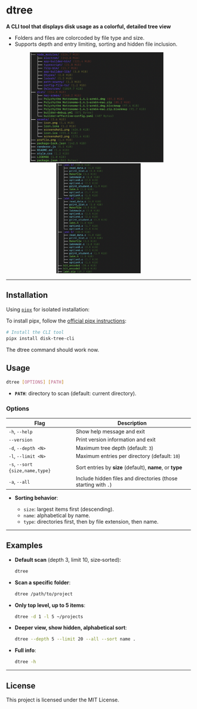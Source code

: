 # dtree

**A CLI tool that displays disk usage as a colorful, detailed tree view**

* Folders and files are colorcoded by file type and size.
* Supports depth and entry limiting, sorting and hidden file inclusion.

<p align="center">
  <img src="assets/photo1.png" height="300px" style="margin-right: 10px;">
  <img src="assets/photo2.png" height="300px">
</p>

---

## Installation

Using [`pipx`](https://pypa.github.io/pipx/) for isolated installation:

To install pipx, follow the [official pipx instructions](https://github.com/pypa/pipx):

```bash
# Install the CLI tool
pipx install disk-tree-cli
```
The dtree command should work now.

## Usage

```bash
dtree [OPTIONS] [PATH]
```

* **`PATH`**: directory to scan (default: current directory).

### Options

| Flag                            | Description                                                    |
| ------------------------------- | -------------------------------------------------------------- |
| `-h`, `--help`                  | Show help message and exit                                     |
| `--version`                     | Print version information and exit                             |
| `-d`, `--depth <N>`             | Maximum tree depth (default: `3`)                              |
| `-l`, `--limit <N>`             | Maximum entries per directory (default: `10`)                  |
| `-s`, `--sort {size,name,type}` | Sort entries by **size** (default), **name**, or **type**      |
| `-a`, `--all`                   | Include hidden files and directories (those starting with `.`) |

* **Sorting behavior**:

  * `size`: largest items first (descending).
  * `name`: alphabetical by name.
  * `type`: directories first, then by file extension, then name.

---

## Examples

* **Default scan** (depth 3, limit 10, size‑sorted):

  ```bash
  dtree
  ```

* **Scan a specific folder**:

  ```bash
  dtree /path/to/project
  ```

* **Only top level, up to 5 items**:

  ```bash
  dtree -d 1 -l 5 ~/projects
  ```

* **Deeper view, show hidden, alphabetical sort**:

  ```bash
  dtree --depth 5 --limit 20 --all --sort name .
  ```

* **Full info**:

  ```bash
  dtree -h
  ```

---

## License

This project is licensed under the MIT License.
